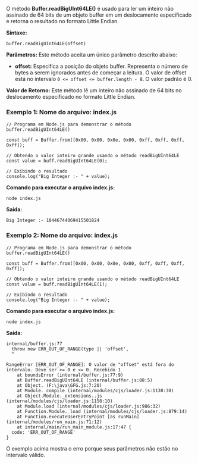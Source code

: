 O método **Buffer.readBigUInt64LE()** é usado para ler um inteiro não assinado de 64 bits de um objeto buffer em um deslocamento especificado e retorna o resultado no formato Little Endian.

**Sintaxe:**

```
buffer.readBigUInt64LE(offset)
```

**Parâmetros:** Este método aceita um único parâmetro descrito abaixo:

- **offset:** Especifica a posição do objeto buffer. Representa o número de bytes a serem ignorados antes de começar a leitura. O valor de offset está no intervalo `0 <= offset <= buffer.length - 8`. O valor padrão é 0.

**Valor de Retorno:** Este método lê um inteiro não assinado de 64 bits no deslocamento especificado no formato Little Endian.

### Exemplo 1: Nome do arquivo: index.js

```
// Programa em Node.js para demonstrar o método buffer.readBigUInt64LE()

const buff = Buffer.from([0x00, 0x00, 0x0e, 0x00, 0xff, 0xff, 0xff, 0xff]);

// Obtendo o valor inteiro grande usando o método readBigUInt64LE
const value = buff.readBigUInt64LE(0);

// Exibindo o resultado
console.log("Big Integer :- " + value);
```

**Comando para executar o arquivo index.js:**

```
node index.js
```

**Saída:**

```
Big Integer :- 18446744069415501824
```

### Exemplo 2: Nome do arquivo: index.js

```
// Programa em Node.js para demonstrar o método buffer.readBigUInt64LE()

const buff = Buffer.from([0x00, 0x00, 0x0e, 0x00, 0xff, 0xff, 0xff, 0xff]);

// Obtendo o valor inteiro grande usando o método readBigUInt64LE
const value = buff.readBigUInt64LE(1);

// Exibindo o resultado
console.log("Big Integer :- " + value);
```

**Comando para executar o arquivo index.js:**

```
node index.js
```

**Saída:**

```
internal/buffer.js:77
  throw new ERR_OUT_OF_RANGE(type || 'offset',
  ^

RangeError [ERR_OUT_OF_RANGE]: O valor de "offset" está fora do intervalo. Deve ser >= 0 e <= 0. Recebido 1
    at boundsError (internal/buffer.js:77:9)
    at Buffer.readBigUInt64LE (internal/buffer.js:88:5)
    at Object. (F:\java\GFG.js:7:20)
    at Module._compile (internal/modules/cjs/loader.js:1138:30)
    at Object.Module._extensions..js (internal/modules/cjs/loader.js:1158:10)
    at Module.load (internal/modules/cjs/loader.js:986:32)
    at Function.Module._load (internal/modules/cjs/loader.js:879:14)
    at Function.executeUserEntryPoint [as runMain] (internal/modules/run_main.js:71:12)
    at internal/main/run_main_module.js:17:47 {
  code: 'ERR_OUT_OF_RANGE'
}
```

O exemplo acima mostra o erro porque seus parâmetros não estão no intervalo válido.


